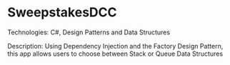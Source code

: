 # SweepstakesDCC
Technologies: C#, Design Patterns and Data Structures

Description: Using Dependency Injection and the Factory Design Pattern,
this app allows users to choose between Stack or Queue Data Structures

